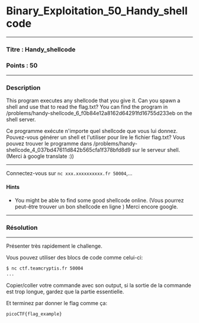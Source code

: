 # Binary_Exploitation_50_Handy_shellcode

------

### Titre : Handy_shellcode

### Points : 50

------

### Description 

This program executes any shellcode that you give it. Can you spawn a shell and use that to read the flag.txt? You can find the program in /problems/handy-shellcode_6_f0b84e12a8162d64291fd16755d233eb on the shell server.

Ce programme exécute n'importe quel shellcode que vous lui donnez. Pouvez-vous générer un shell et l'utiliser pour lire le fichier flag.txt? Vous pouvez trouver le programme dans /problems/handy-shellcode_4_037bd47611d842b565cfa1f378bfd8d9 sur le serveur shell. (Merci à google translate :))

------

Connectez-vous sur  `nc xxx.xxxxxxxxxx.fr 50004`,...

#### Hints

* You might be able to find some good shellcode online. (Vous pourrez peut-être trouver un bon shellcode en ligne ) Merci encore google. 

------

### Résolution

---

Présenter très rapidement le challenge.

Vous pouvez utiliser des blocs de code comme celui-ci:

```bash
$ nc ctf.teamcryptis.fr 50004
...
```

Copier/coller votre commande avec son output, si la sortie de la commande est trop longue, gardez que la partie essentielle.

Et terminez par donner le flag comme ça:

`picoCTF{flag_example}`
